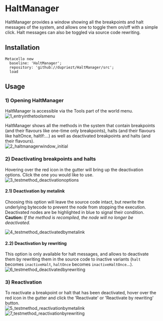 # HaltManager

HaltManager provides a window showing all the breakpoints and halt messages of the system, and allows one to toggle them on/off with a simple click. Halt messages can also be toggled via source code rewriting.

## Installation
```Smalltalk
Metacello new
  baseline: 'HaltManager';
  repository: 'github://dupriezt/HaltManager/src';
  load
 ```
 
 ## Usage
 ### 1) Opening HaltManager
 HaltManager is accessible via the Tools part of the world menu.  
![1_entryinthetoolsmenu](https://user-images.githubusercontent.com/32486709/33613905-2a7cc2a2-d9d6-11e7-8cb7-956dc7b220a3.jpg)

HaltManager shows all the methods in the system that contain breakpoints (and their flavours like one-time only breakpoints), halts (and their flavours like haltOnce, haltIf:...) as well as deactivated breakpoints and halts (and their flavours).  
![2_haltmanagerwindow_initial](https://user-images.githubusercontent.com/32486709/33613913-2e9b59de-d9d6-11e7-944a-7de40071eb67.jpg)

### 2) Deactivating breakpoints and halts
Hovering over the red icon in the gutter will bring up the deactivation options. Click the one you would like to use.  
![3_testmethod_deactivationoptions](https://user-images.githubusercontent.com/32486709/33613917-30829136-d9d6-11e7-8470-f3aade111fd2.jpg)

#### 2.1) Deactivation by metalink
Choosing this option will leave the source code intact, but rewrite the underlying bytecode to prevent the node from stopping the execution. Deactivated nodes are be highlighted in blue to signal their condition.  
**Caution:** *If the method is recompiled, the node will no longer be deactivated.*  

![4_testmethod_deactivatedbymetalink](https://user-images.githubusercontent.com/32486709/33613920-32b6d5a2-d9d6-11e7-9213-c15fa3a16b2e.jpg)

#### 2.2) Deactivation by rewriting
This option is only available for halt messages, and allows to deactivate them by rewriting them in the source code to inactive variants (`halt` becomes `inactiveHalt`, `haltOnce` becomes `inactiveHaltOnce`...).   
![6_testmethod_deactivatedbyrewriting](https://user-images.githubusercontent.com/32486709/33613922-361ece02-d9d6-11e7-988b-422a150e4f50.jpg)

### 3) Reactivation
To reactivate a breakpoint or halt that has been deactivated, hover over the red icon in the gutter and click the 'Reactivate' or 'Reactivate by rewriting' button.  
![5_testmethod_reactivationbymetalink](https://user-images.githubusercontent.com/32486709/33613921-3486e5e8-d9d6-11e7-8f83-d7056fd5a0f1.jpg)
![7_testmethod_reactivationbyrewriting](https://user-images.githubusercontent.com/32486709/33613927-38ad3e60-d9d6-11e7-813b-a16a4835f61e.jpg)
